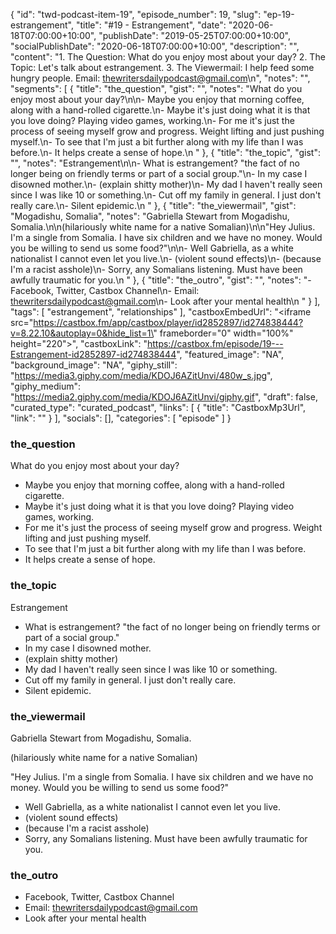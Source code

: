 {
	"id": "twd-podcast-item-19",
	"episode_number": 19,
	"slug": "ep-19-estrangement",
	"title": "#19 - Estrangement",
	"date": "2020-06-18T07:00:00+10:00",
	"publishDate": "2019-05-25T07:00:00+10:00",
	"socialPublishDate": "2020-06-18T07:00:00+10:00",
	"description": "",
	"content": "1. The Question: What do you enjoy most about your day? 2. The Topic: Let's talk about estrangement. 3. The Viewermail: I help feed some hungry people. Email: thewritersdailypodcast@gmail.com\n",
	"notes": "",
	"segments": [
		{
			"title": "the_question",
			"gist": "",
			"notes": "What do you enjoy most about your day?\n\n- Maybe you enjoy that morning coffee, along with a hand-rolled cigarette.\n- Maybe it's just doing what it is that you love doing? Playing video games, working.\n- For me it's just the process of seeing myself grow and progress. Weight lifting and just pushing myself.\n- To see that I'm just a bit further along with my life than I was before.\n- It helps create a sense of hope.\n      "
		},
		{
			"title": "the_topic",
			"gist": "",
			"notes": "Estrangement\n\n- What is estrangement? \"the fact of no longer being on friendly terms or part of a social group.\"\n- In my case I disowned mother.\n- (explain shitty mother)\n- My dad I haven't really seen since I was like 10 or something.\n- Cut off my family in general. I just don't really care.\n- Silent epidemic.\n      "
		},
		{
			"title": "the_viewermail",
			"gist": "Mogadishu, Somalia",
			"notes": "Gabriella Stewart from Mogadishu, Somalia.\n\n(hilariously white name for a native Somalian)\n\n\"Hey Julius. I'm a single from Somalia. I have six children and we have no money. Would you be willing to send us some food?\"\n\n- Well Gabriella, as a white nationalist I cannot even let you live.\n- (violent sound effects)\n- (because I'm a racist asshole)\n- Sorry, any Somalians listening. Must have been awfully traumatic for you.\n      "
		},
		{
			"title": "the_outro",
			"gist": "",
			"notes": "- Facebook, Twitter, Castbox Channel\n- Email: thewritersdailypodcast@gmail.com\n- Look after your mental health\n      "
		}
	],
	"tags": [
		"estrangement",
		"relationships"
	],
	"castboxEmbedUrl": "<iframe src=\"https://castbox.fm/app/castbox/player/id2852897/id274838444?v=8.22.10&autoplay=0&hide_list=1\" frameborder=\"0\" width=\"100%\" height=\"220\"></iframe>",
	"castboxLink": "https://castbox.fm/episode/19---Estrangement-id2852897-id274838444",
	"featured_image": "NA",
	"background_image": "NA",
	"giphy_still": "https://media3.giphy.com/media/KDOJ6AZitUnvi/480w_s.jpg",
	"giphy_medium": "https://media2.giphy.com/media/KDOJ6AZitUnvi/giphy.gif",
	"draft": false,
	"curated_type": "curated_podcast",
	"links": [
		{
			"title": "CastboxMp3Url",
			"link": ""
		}
	],
	"socials": [],
	"categories": [
		"episode"
	]
}

### the_question

What do you enjoy most about your day?

- Maybe you enjoy that morning coffee, along with a hand-rolled cigarette.
- Maybe it's just doing what it is that you love doing? Playing video games, working.
- For me it's just the process of seeing myself grow and progress. Weight lifting and just pushing myself.
- To see that I'm just a bit further along with my life than I was before.
- It helps create a sense of hope.
      
### the_topic

Estrangement

- What is estrangement? "the fact of no longer being on friendly terms or part of a social group."
- In my case I disowned mother.
- (explain shitty mother)
- My dad I haven't really seen since I was like 10 or something.
- Cut off my family in general. I just don't really care.
- Silent epidemic.
      
### the_viewermail

Gabriella Stewart from Mogadishu, Somalia.

(hilariously white name for a native Somalian)

"Hey Julius. I'm a single from Somalia. I have six children and we have no money. Would you be willing to send us some food?"

- Well Gabriella, as a white nationalist I cannot even let you live.
- (violent sound effects)
- (because I'm a racist asshole)
- Sorry, any Somalians listening. Must have been awfully traumatic for you.
      
### the_outro

- Facebook, Twitter, Castbox Channel
- Email: thewritersdailypodcast@gmail.com
- Look after your mental health
      
